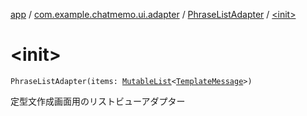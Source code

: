 [app](../../index.md) / [com.example.chatmemo.ui.adapter](../index.md) / [PhraseListAdapter](index.md) / [&lt;init&gt;](./-init-.md)

# &lt;init&gt;

`PhraseListAdapter(items: `[`MutableList`](https://kotlinlang.org/api/latest/jvm/stdlib/kotlin.collections/-mutable-list/index.html)`<`[`TemplateMessage`](../../com.example.chatmemo.domain.model.value/-template-message/index.md)`>)`

定型文作成画面用のリストビューアダプター

